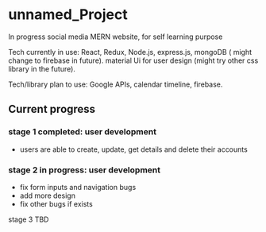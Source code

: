 # unnamed_Project

In progress social media MERN website, for self learning purpose

Tech currently in use: React, Redux, Node.js, express.js, mongoDB ( might change to firebase in future). material Ui for user design (might try other css library in the future).

Tech/library plan to use: Google APIs, calendar timeline, firebase.


## Current progress

### stage 1 completed: user development
* users are able to create, update, get details and delete their accounts

### stage 2 in progress: user development
* fix form inputs and navigation bugs
* add more design
* fix other bugs if exists

stage 3 TBD



